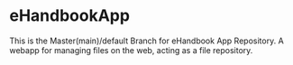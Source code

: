 # eHandbookApp 
This is the Master(main)/default Branch for eHandbook App Repository. A webapp for managing files on the web, acting as a file repository.

